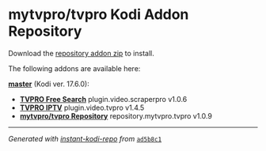 # mytvpro/tvpro Kodi Addon Repository

Download the [repository addon zip](master/datadir/repository.mytvpro.tvpro/repository.mytvpro.tvpro-1.0.9.zip) to install.

The following addons are available here:

[__master__](master/addons.xml) (Kodi ver. 17.6.0):

- [__TVPRO Free Search__](master/datadir/plugin.video.scraperpro/plugin.video.scraperpro-1.0.6.zip) plugin.video.scraperpro v1.0.6
- [__TVPRO IPTV__](master/datadir/plugin.video.tvpro/plugin.video.tvpro-1.4.5.zip) plugin.video.tvpro v1.4.5
- [__mytvpro/tvpro Repository__](master/datadir/repository.mytvpro.tvpro/repository.mytvpro.tvpro-1.0.9.zip) repository.mytvpro.tvpro v1.0.9

----
_Generated with [instant-kodi-repo](https://github.com/ping/instant-kodi-repo/) from_ [``ad5b8c1``](https://github.com/mytvpro/tvpro/commit/ad5b8c1c423da8cfda4e8615d5cb39ae985ebc84)
